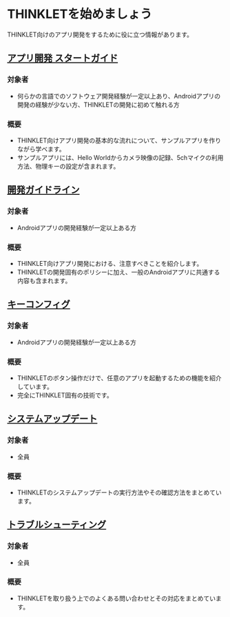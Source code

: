 # THINKLETを始めましょう
THINKLET向けのアプリ開発をするために役に立つ情報があります。
## [アプリ開発 スタートガイド](./startGuide/1_startGuide.md)
### 対象者
- 何らかの言語でのソフトウェア開発経験が一定以上あり、Androidアプリの開発の経験が少ない方、THINKLETの開発に初めて触れる方
### 概要
- THINKLET向けアプリ開発の基本的な流れについて、サンプルアプリを作りながら学べます。
- サンプルアプリには、Hello Worldからカメラ映像の記録、5chマイクの利用方法、物理キーの設定が含まれます。
## [開発ガイドライン](./devGuide/devGuide.md)
### 対象者
- Androidアプリの開発経験が一定以上ある方
### 概要
- THINKLET向けアプリ開発における、注意すべきことを紹介します。
- THINKLETの開発固有のポリシーに加え、一般のAndroidアプリに共通する内容も含まれます。
## [キーコンフィグ](./keyConfig/keyConfig.md)
### 対象者
- Androidアプリの開発経験が一定以上ある方
### 概要
- THINKLETのボタン操作だけで、任意のアプリを起動するための機能を紹介しています。
- 完全にTHINKLET固有の技術です。
## [システムアップデート](./systemUpdate/systemUpdate.md)
### 対象者
- 全員
### 概要
- THINKLETのシステムアップデートの実行方法やその確認方法をまとめています。
## [トラブルシューティング](./troubleshooting/troubleshooting.md)
### 対象者
- 全員
### 概要
- THINKLETを取り扱う上でのよくある問い合わせとその対応をまとめています。

